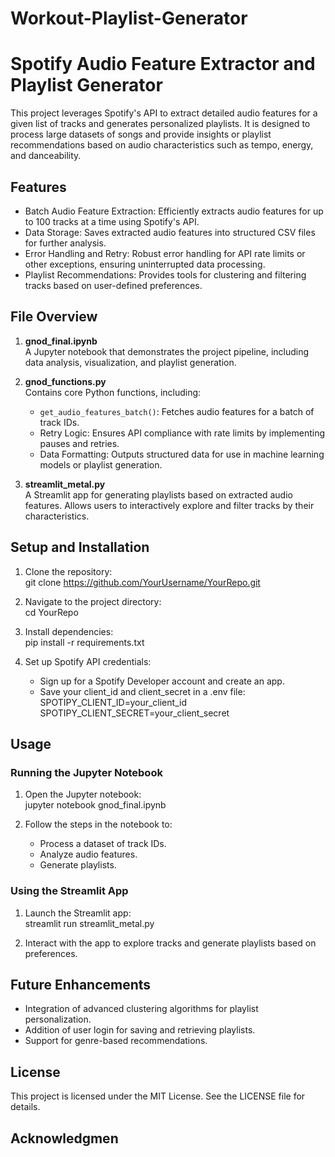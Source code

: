 # Workout-Playlist-Generator

# Spotify Audio Feature Extractor and Playlist Generator

This project leverages Spotify's API to extract detailed audio features for a given list of tracks and generates personalized playlists. It is designed to process large datasets of songs and provide insights or playlist recommendations based on audio characteristics such as tempo, energy, and danceability.

## Features

- Batch Audio Feature Extraction: Efficiently extracts audio features for up to 100 tracks at a time using Spotify's API.
- Data Storage: Saves extracted audio features into structured CSV files for further analysis.
- Error Handling and Retry: Robust error handling for API rate limits or other exceptions, ensuring uninterrupted data processing.
- Playlist Recommendations: Provides tools for clustering and filtering tracks based on user-defined preferences.

## File Overview

1. **gnod_final.ipynb**  
   A Jupyter notebook that demonstrates the project pipeline, including data analysis, visualization, and playlist generation.

2. **gnod_functions.py**  
   Contains core Python functions, including:  
   - `get_audio_features_batch()`: Fetches audio features for a batch of track IDs.  
   - Retry Logic: Ensures API compliance with rate limits by implementing pauses and retries.  
   - Data Formatting: Outputs structured data for use in machine learning models or playlist generation.

3. **streamlit_metal.py**  
   A Streamlit app for generating playlists based on extracted audio features. Allows users to interactively explore and filter tracks by their characteristics.

## Setup and Installation

1. Clone the repository:  
   git clone https://github.com/YourUsername/YourRepo.git

2. Navigate to the project directory:  
   cd YourRepo

3. Install dependencies:  
   pip install -r requirements.txt

4. Set up Spotify API credentials:  
   - Sign up for a Spotify Developer account and create an app.  
   - Save your client_id and client_secret in a .env file:  
     SPOTIPY_CLIENT_ID=your_client_id  
     SPOTIPY_CLIENT_SECRET=your_client_secret

## Usage

### Running the Jupyter Notebook
1. Open the Jupyter notebook:  
   jupyter notebook gnod_final.ipynb

2. Follow the steps in the notebook to:  
   - Process a dataset of track IDs.  
   - Analyze audio features.  
   - Generate playlists.

### Using the Streamlit App
1. Launch the Streamlit app:  
   streamlit run streamlit_metal.py

2. Interact with the app to explore tracks and generate playlists based on preferences.

## Future Enhancements

- Integration of advanced clustering algorithms for playlist personalization.
- Addition of user login for saving and retrieving playlists.
- Support for genre-based recommendations.

## License

This project is licensed under the MIT License. See the LICENSE file for details.

## Acknowledgmen
